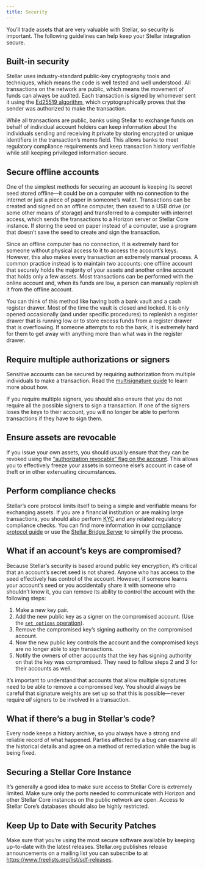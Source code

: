 ```yaml
---
title: Security
---
```


You’ll trade assets that are very valuable with Stellar, so security is important. The following guidelines can help keep your Stellar integration secure.


## Built-in security

Stellar uses industry-standard public-key cryptography tools and techniques, which means the code is well tested and well understood. All transactions on the network are public, which means the movement of funds can always be audited. Each transaction is signed by whomever sent it using the [Ed25519 algorithm](https://ed25519.cr.yp.to), which cryptographically proves that the sender was authorized to make the transaction.

While all transactions are public, banks using Stellar to exchange funds on behalf of individual account holders can keep information about the individuals sending and receiving it private by storing encrypted or unique identifiers in the transaction’s memo field. This allows banks to meet regulatory compliance requirements and keep transaction history verifiable while still keeping privileged information secure.


## Secure offline accounts

One of the simplest methods for securing an account is keeping its secret seed stored offline—it could be on a computer with no connection to the internet or just a piece of paper in someone’s wallet. Transactions can be created and signed on an offline computer, then saved to a USB drive (or some other means of storage) and transferred to a computer with internet access, which sends the transactions to a Horizon server or Stellar Core instance. If storing the seed on paper instead of a computer, use a program that doesn’t save the seed to create and sign the transaction.

Since an offline computer has no connection, it is extremely hard for someone without physical access to it to access the account’s keys. However, this also makes every transaction an extremely manual process. A common practice instead is to maintain two accounts: one offline account that securely holds the majority of your assets and another online account that holds only a few assets. Most transactions can be performed with the online account and, when its funds are low, a person can manually replenish it from the offline account.

You can think of this method like having both a bank vault and a cash register drawer. Most of the time the vault is closed and locked. It is only opened occasionally (and under specific procedures) to replenish a register drawer that is running low or to store excess funds from a register drawer that is overflowing. If someone attempts to rob the bank, it is extremely hard for them to get away with anything more than what was in the register drawer.


## Require multiple authorizations or signers

Sensitive accounts can be secured by requiring authorization from multiple individuals to make a transaction. Read the [multisignature guide](concepts/multi-sig.md) to learn more about how.

If you require multiple signers, you should also ensure that you do not require all the possible signers to sign a transaction. If one of the signers loses the keys to their account, you will no longer be able to perform transactions if they have to sign them.


## Ensure assets are revocable

If you issue your own assets, you should usually ensure that they can be revoked using the [“authorization revocable” flag on the account](concepts/accounts.md#flags). This allows you to effectively freeze your assets in someone else’s account in case of theft or in other extenuating circumstances.


## Perform compliance checks

Stellar’s core protocol limits itself to being a simple and verifiable means for exchanging assets. If you are a financial institution or are making large transactions, you should also perform <abbr title="Know Your Customer">KYC</abbr> and any related regulatory compliance checks. You can find more information in our [compliance protocol guide](compliance-protocol.md) or use the [Stellar Bridge Server](https://github.com/stellar/bridge-server) to simplify the process.


## What if an account’s keys are compromised?

Because Stellar’s security is based around public key encryption, it’s critical that an account’s secret seed is not shared. Anyone who has access to the seed effectively has control of the account. However, if someone learns your account’s seed or you accidentally share it with someone who shouldn’t know it, you can remove its ability to control the account with the following steps:

1. Make a new key pair.
2. Add the new public key as a signer on the compromised account. (Use the [`set options` operation](concepts/list-of-operations.md#set-options)).
3. Remove the compromised key’s signing authority on the compromised account.
4. Now the new public key controls the account and the compromised keys are no longer able to sign transactions.
5. Notify the owners of other accounts that the key has signing authority on that the key was compromised. They need to follow steps 2 and 3 for their accounts as well.

It’s important to understand that accounts that allow multiple signatures need to be able to remove a compromised key. You should always be careful that signature weights are set up so that this is possible—never require *all* signers to be involved in a transaction.


## What if there’s a bug in Stellar’s code?

Every node keeps a history archive, so you always have a strong and reliable record of what happened. Parties affected by a bug can examine all the historical details and agree on a method of remediation while the bug is being fixed.


## Securing a Stellar Core Instance

It’s generally a good idea to make sure access to Stellar Core is extremely limited. Make sure only the ports needed to communicate with Horizon and other Stellar Core instances on the public network are open. Access to Stellar Core’s databases should also be highly restricted.


## Keep Up to Date with Security Patches

Make sure that you’re using the most secure software available by keeping up-to-date with the latest releases. Stellar.org publishes release announcements on a mailing list you can subscribe to at https://www.freelists.org/list/sdf-releases.
